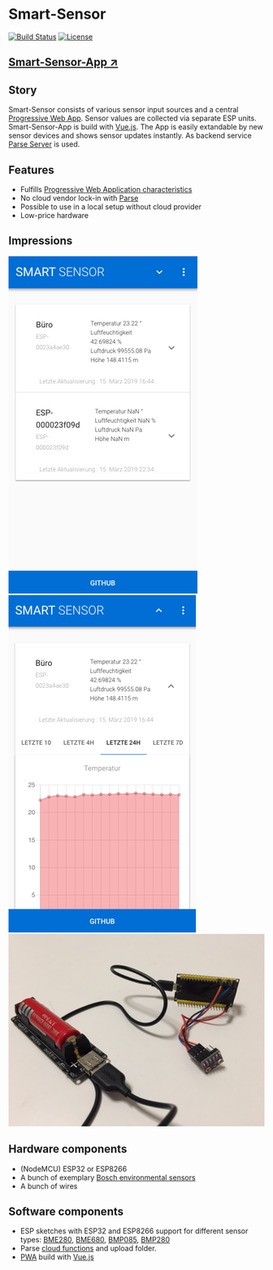 # Smart-Sensor

[![Build Status](https://travis-ci.org/hunsalz/smart-sensor.svg?branch=master)](https://travis-ci.org/hunsalz/smart-sensor)
[![License](https://img.shields.io/badge/license-MIT%20License-blue.svg)](http://doge.mit-license.org)

## [Smart-Sensor-App ↗](https://hunsalz.github.io/smart-sensor/)

## Story

Smart-Sensor consists of various sensor input sources and a central [Progressive Web App](https://en.wikipedia.org/wiki/Progressive_web_applications). Sensor values are collected via separate ESP units. Smart-Sensor-App is build with [Vue.js](https://vuejs.org/). The App is easily extandable by new sensor devices and shows sensor updates instantly. As backend service [Parse Server](https://parseplatform.org/) is used.

## Features

* Fulfills [Progressive Web Application characteristics](https://en.wikipedia.org/wiki/Progressive_web_applications#Characteristics)
* No cloud vendor lock-in with [Parse](https://parseplatform.org/)
* Possible to use in a local setup without cloud provider
* Low-price hardware

## Impressions

![Mobile view - i18n](./images/Mobile%20view%20-%20i18n.png)
![Mobile view - expanded](./images/Mobile%20view%20-%20expanded.png)
![ESP32 wired up with BME280](./images/ESP32%20wired%20up%20with%20BME280.png)

## Hardware components

* (NodeMCU) ESP32 or ESP8266
* A bunch of exemplary [Bosch environmental sensors](https://www.bosch-sensortec.com/bst/products/environmental/integrated_environmental_unit/overview_integratedenvironmentalunit)
* A bunch of wires

## Software components

* ESP sketches with ESP32 and ESP8266 support for different sensor types: [BME280](/BME280), [BME680](/BME680), [BMP085](/BMP085), [BMP280](/BMP280)
* Parse [cloud functions](/parse-server) and upload folder.
* [PWA](/smart-sensor-app) build with [Vue.js](https://vuejs.org/)